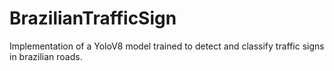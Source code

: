 # BrazilianTrafficSign
Implementation of a YoloV8 model trained to detect and classify traffic signs in brazilian roads.
